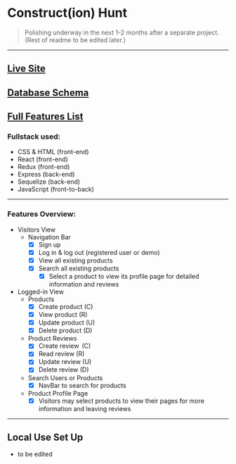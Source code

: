 # Construct(ion) Hunt
>Polishing underway in the next 1-2 months after a separate project. (Rest of readme to be edited later.)<br>
---
## [Live Site](https://constructhunt.herokuapp.com/)

## [Database Schema](https://github.com/ad-sw/ConstructHunt/wiki/Database-Schema)

## [Full Features List](https://github.com/ad-sw/ConstructHunt/wiki/MVP-Features-List)

### Fullstack used:
* CSS & HTML (front-end)
* React (front-end)
* Redux (front-end)
* Express (back-end)
* Sequelize (back-end)
* JavaScript (front-to-back)
---

### Features Overview:
* Visitors View
  + Navigation Bar
    - [X] Sign up
    - [X] Log in & log out (registered user or demo)
    - [X] View all existing products
    - [X] Search all existing products
      - [X] Select a product to view its profile page for detailed information and reviews

* Logged-in View
  + Products
    - [X] Create product (C)
    - [X] View product (R)
    - [X] Update product (U)
    - [X] Delete product (D)
  + Product Reviews
    - [X] Create review  (C)
    - [X] Read review (R)
    - [X] Update review    (U)
    - [X] Delete review  (D)
  + Search Users or Products
    - [X] NavBar to search for products
  + Product Profile Page
    - [X] Visitors may select products to view their pages for more information and leaving reviews

---
## Local Use Set Up
  * to be edited
